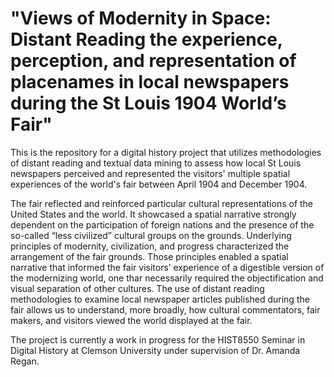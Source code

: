 # "Views of Modernity in Space: Distant Reading the experience, perception, and representation of placenames in local newspapers during the St Louis 1904 World’s Fair"

This is the repository for a digital history project that utilizes methodologies of distant reading and textual data mining to assess how local St Louis newspapers perceived and represented the visitors' multiple spatial experiences of the world's fair between April 1904 and December 1904. 

The fair reflected and reinforced particular cultural representations of the United States and the world. It showcased a spatial narrative strongly dependent on the participation of foreign nations and the presence of the so-called “less civilized” cultural groups on the grounds. Underlying principles of modernity, civilization, and progress characterized the arrangement of the fair grounds. Those principles enabled a spatial narrative that informed the fair visitors’ experience of a digestible version of the modernizing world, one thar necessarily required the objectification and visual separation of other cultures. The use of distant reading methodologies to examine local newspaper articles published during the fair allows us to understand, more broadly, how cultural commentators, fair makers, and visitors viewed the world displayed at the fair.

The project is currently a work in progress for the HIST8550 Seminar in Digital History at Clemson University under supervision of Dr. Amanda Regan.
